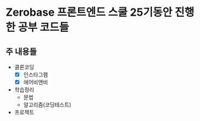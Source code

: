 # Zerobase 프론트엔드 스쿨 25기동안 진행한 공부 코드들

## 주 내용들

- 클론코딩<br>
  - [x] 인스타그램<br>
  - [x] 에어비앤비
- 학습정리
  - 문법
  - 알고리즘(코딩테스트)
- 프로젝트
